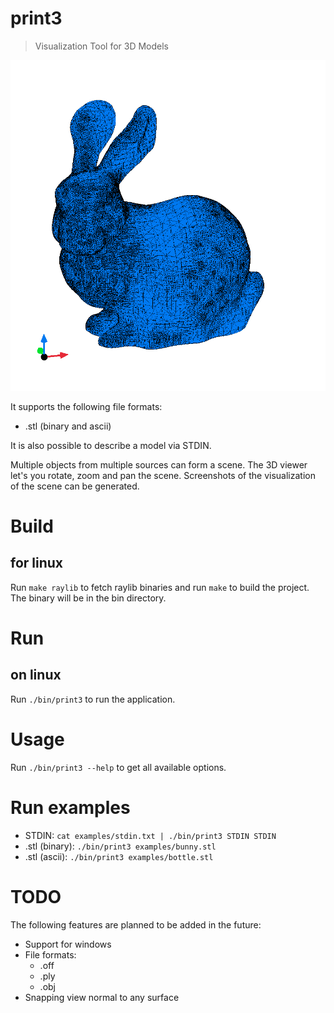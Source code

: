 # print3

> Visualization Tool for 3D Models

![3D visualization of a bunny](/assets/bunny.png)

It supports the following file formats:
- .stl (binary and ascii)

It is also possible to describe a model via STDIN.

Multiple objects from multiple sources can form a scene.
The 3D viewer let's you rotate, zoom and pan the scene.
Screenshots of the visualization of the scene can be generated.

# Build

## for linux

Run `make raylib` to fetch raylib binaries and run `make` to build the project. The binary will be in the bin directory.

# Run

## on linux

Run `./bin/print3` to run the application.

# Usage

Run `./bin/print3 --help` to get all available options.

# Run examples

- STDIN: `cat examples/stdin.txt | ./bin/print3 STDIN STDIN`
- .stl (binary): `./bin/print3 examples/bunny.stl`
- .stl (ascii): `./bin/print3 examples/bottle.stl`

# TODO

The following features are planned to be added in the future:

- Support for windows
- File formats:
    - .off
    - .ply
    - .obj
- Snapping view normal to any surface
